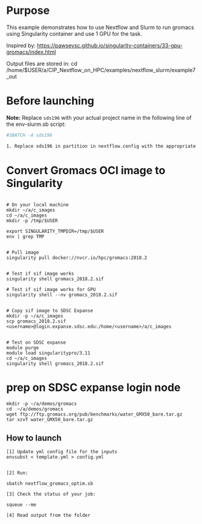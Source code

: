 # Purpose

This example demonstrates how to use Nextflow and Slurm to run gromacs using Singularity container and use 1 GPU for the task.

Inspired by: https://pawseysc.github.io/singularity-containers/33-gpu-gromacs/index.html 

Output files are stored in:  cd /home/$USER/a/CIP_Nextflow_on_HPC/examples/nextflow_slurm/example7_out


# Before launching


**Note:** Replace `sds196` with your actual project name in the following line of the env-slurm.sb script:
```bash
#SBATCH -A sds196

1. Replace sds196 in partition in nextflow.config with the appropriate value for your  access configuration.

```

# Convert Gromacs OCI image to Singularity

```

# On your local machine
mkdir ~/a/c_images
cd ~/a/c_images
mkdir -p /tmp/$USER

export SINGULARITY_TMPDIR=/tmp/$USER
env | grep TMP


# Pull image
singularity pull docker://nvcr.io/hpc/gromacs:2018.2


# Test if sif image works 
singularity shell gromacs_2018.2.sif

# Test if sif image works for GPU
singularity shell --nv gromacs_2018.2.sif


# Copy sif image to SDSC Expanse
mkdir -p ~/a/c_images
scp gromacs_2018.2.sif  <username>@login.expanse.sdsc.edu:/home/<username>/a/c_images


# Test on SDSC expanse
module purge
module load singularitypro/3.11
cd ~/a/c_images
singularity shell gromacs_2018.2.sif
```


# prep on SDSC expanse login node
```
mkdir -p ~/a/demos/gromacs
cd  ~/a/demos/gromacs
wget ftp://ftp.gromacs.org/pub/benchmarks/water_GMX50_bare.tar.gz
tar xzvf water_GMX50_bare.tar.gz

```


## How to launch 

```
[1] Update yml config file for the inputs
envsubst < template.yml > config.yml


[2] Run:

sbatch nextflow_gromacs_optim.sb

[3] Check the status of your job:

squeue --me

[4] Read output from the folder


```
